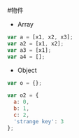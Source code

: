 #物件
- Array

```javascript
var a = [x1, x2, x3];
var a2 = [x1, x2];
var a3 = [x1];
var a4 = [];
```
- Object

```javascript
var o = {};

var o2 = {
  a: 0,
  b: 1,
  c: 2,
  'strange key': 3
};
```